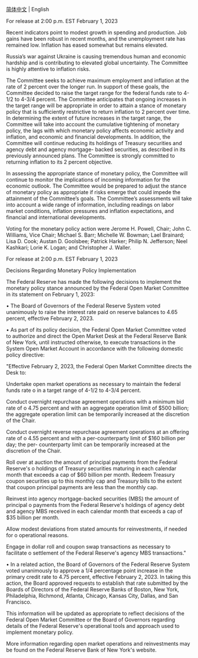 
[简体中文](01-会议声明20230201.md) | English


For release at 2:00 p.m. EST February 1, 2023 

Recent indicators point to modest growth in spending and production. Job gains have been robust in recent months, and the unemployment rate has remained low. Inflation has eased somewhat but remains elevated. 

Russia’s war against Ukraine is causing tremendous human and economic hardship and is contributing to elevated global uncertainty. The Committee is highly attentive to inflation risks. 

The Committee seeks to achieve maximum employment and inflation at the rate of 2 percent over the longer run. In support of these goals, the Committee decided to raise the target range for the federal funds rate to 4-1/2 to 4-3/4 percent. The Committee anticipates that ongoing increases in the target range will be appropriate in order to attain a stance of monetary policy that is sufficiently restrictive to return inflation to 2 percent over time. In determining the extent of future increases in the target range, the Committee will take into account the cumulative tightening of monetary policy, the lags with which monetary policy affects economic activity and inflation, and economic and financial developments. In addition, the Committee will continue reducing its holdings of Treasury securities and agency debt and agency mortgage- backed securities, as described in its previously announced plans. The Committee is strongly committed to returning inflation to its 2 percent objective. 

In assessing the appropriate stance of monetary policy, the Committee will continue to monitor the implications of incoming information for the economic outlook. The Committee would be prepared to adjust the stance of monetary policy as appropriate if risks emerge that could impede the attainment of the Committee’s goals. The Committee’s assessments will take into account a wide range of information, including readings on labor market conditions, inflation pressures and inflation expectations, and financial and international developments. 

Voting for the monetary policy action were Jerome H. Powell, Chair; John C. Williams, Vice Chair; Michael S. Barr; Michelle W. Bowman; Lael Brainard; Lisa D. Cook; Austan D. Goolsbee; Patrick Harker; Philip N. Jefferson; Neel Kashkari; Lorie K. Logan; and Christopher J. Waller. 



For release at 2:00 p.m. EST February 1, 2023 

Decisions Regarding Monetary Policy Implementation 

The Federal Reserve has made the following decisions to implement the monetary policy stance announced by the Federal Open Market Committee in its statement on February 1, 2023: 

• The Board of Governors of the Federal Reserve System voted unanimously to raise the interest rate paid on reserve balances to 4.65 percent, effective February 2, 2023. 

• As part of its policy decision, the Federal Open Market Committee voted to authorize and direct the Open Market Desk at the Federal Reserve Bank of New York, until instructed otherwise, to execute transactions in the System Open Market Account in accordance with the following domestic policy directive: 

"Effective February 2, 2023, the Federal Open Market Committee directs the Desk to: 

Undertake open market operations as necessary to maintain the federal funds rate o in a target range of 4-1/2 to 4-3/4 percent. 

Conduct overnight repurchase agreement operations with a minimum bid rate of o 4.75 percent and with an aggregate operation limit of $500 billion; the aggregate operation limit can be temporarily increased at the discretion of the Chair. 

Conduct overnight reverse repurchase agreement operations at an offering rate of o 4.55 percent and with a per-counterparty limit of $160 billion per day; the per- counterparty limit can be temporarily increased at the discretion of the Chair. 

Roll over at auction the amount of principal payments from the Federal Reserve's o holdings of Treasury securities maturing in each calendar month that exceeds a cap of $60 billion per month. Redeem Treasury coupon securities up to this monthly cap and Treasury bills to the extent that coupon principal payments are less than the monthly cap. 

Reinvest into agency mortgage-backed securities (MBS) the amount of principal o payments from the Federal Reserve's holdings of agency debt and agency MBS received in each calendar month that exceeds a cap of $35 billion per month. 

Allow modest deviations from stated amounts for reinvestments, if needed for o operational reasons. 

Engage in dollar roll and coupon swap transactions as necessary to facilitate o settlement of the Federal Reserve's agency MBS transactions." 

• In a related action, the Board of Governors of the Federal Reserve System voted unanimously to approve a 1/4 percentage point increase in the primary credit rate to 4.75 percent, effective February 2, 2023. In taking this action, the Board approved requests to establish that rate submitted by the Boards of Directors of the Federal Reserve Banks of Boston, New York, Philadelphia, Richmond, Atlanta, Chicago, Kansas City, Dallas, and San Francisco. 

This information will be updated as appropriate to reflect decisions of the Federal Open Market Committee or the Board of Governors regarding details of the Federal Reserve's operational tools and approach used to implement monetary policy. 

More information regarding open market operations and reinvestments may be found on the Federal Reserve Bank of New York's website.
